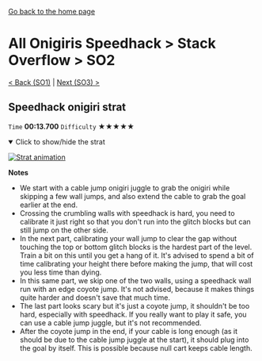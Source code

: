 [Go back to the home page](https://github.com/Doublevil/scbspeedrun)

# All Onigiris Speedhack > Stack Overflow > SO2

[< Back (SO1)](https://github.com/Doublevil/scbspeedrun/blob/main/levels/arb_sh/SO/SO1.md) | [Next (SO3) >](https://github.com/Doublevil/scbspeedrun/blob/main/levels/arb_sh/SO/SO3.md)

## Speedhack onigiri strat

`Time` **00:13.700** `Difficulty` ★★★★★
<details open>
  <summary>Click to show/hide the strat</summary>

  [![Strat animation](https://github.com/Doublevil/scbspeedrun/blob/main/media/levels/SO/SO2_S_Onigiri.webp)](https://github.com/Doublevil/scbspeedrun/blob/main/media/levels/SO/SO2_S_Onigiri.mp4?raw=true)

  **Notes**
  - We start with a cable jump onigiri juggle to grab the onigiri while skipping a few wall jumps, and also extend the cable to grab the goal earlier at the end.
  - Crossing the crumbling walls with speedhack is hard, you need to calibrate it just right so that you don't run into the glitch blocks but can still jump on the other side.
  - In the next part, calibrating your wall jump to clear the gap without touching the top or bottom glitch blocks is the hardest part of the level. Train a bit on this until you get a hang of it. It's advised to spend a bit of time calibrating your height there before making the jump, that will cost you less time than dying.
  - In this same part, we skip one of the two walls, using a speedhack wall run with an edge coyote jump. It's not advised, because it makes things quite harder and doesn't save that much time.
  - The last part looks scary but it's just a coyote jump, it shouldn't be too hard, especially with speedhack. If you really want to play it safe, you can use a cable jump juggle, but it's not recommended.
  - After the coyote jump in the end, if your cable is long enough (as it should be due to the cable jump juggle at the start), it should plug into the goal by itself. This is possible because null cart keeps cable length.
</details>
